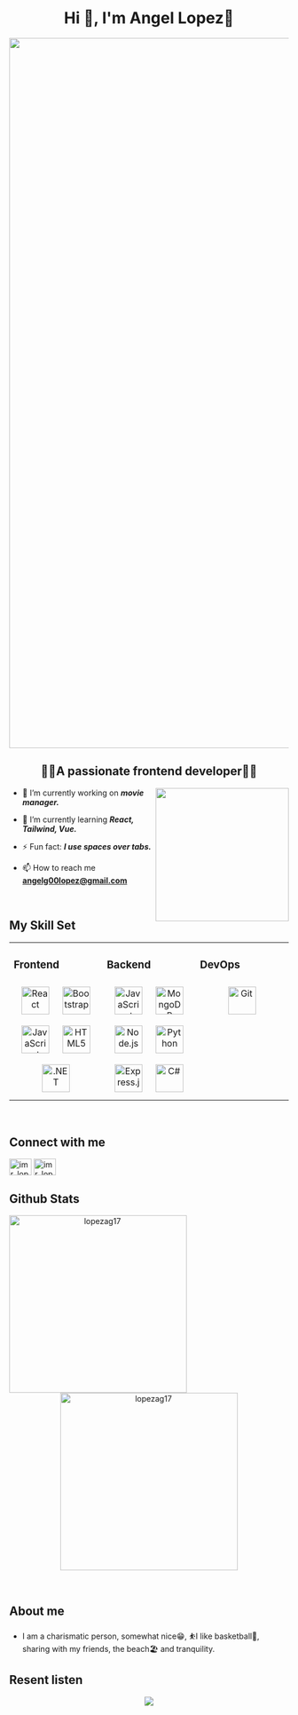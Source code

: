<h1 align="center">Hi 👋, I'm Angel Lopez🚀</h1>
<a href"https://miduconf.com/ticket/LopezAG17"><img src="https://user-images.githubusercontent.com/88790737/199573473-54b3dd40-46a9-4c1a-b5e0-ac26fcaed37e.png" align="center"style="width: 80rem" /></a>
<h2 align="center">👨‍💻A passionate frontend developer👨‍💻</h2>
<div>
<img src="https://camo.githubusercontent.com/e924ea779fb9325a23e12c11067ce8844707c162e0f905bbd23577c411677de7/68747470733a2f2f696d67732e7365617263682e62726176652e636f6d2f63545776734b7632466337433555444535616e4472434572424c4d75706b4439424151514c33585054424d2f72733a6669743a3830303a3630303a312f673a63652f6148523063484d364c79396a5a4734752f5a484a70596d4a6962475575593239742f4c33567a5a584a7a4c7a45774e546b312f4f444d7663324e795a575675633268762f64484d764e4445334d544d324e79396a2f62325270626d63745a6e4a6c595773752f5a326c6d2e676966" align="right" style="width: 15rem" />
<div align="left">

- 🔭 I’m currently working on **_movie manager._**

- 🌱 I’m currently learning **_React, Tailwind, Vue._**
- ⚡ Fun fact: **_I use spaces over tabs._**
- 📫 How to reach me **angelg00lopez@gmail.com**
</div>
</div>

</br>

## My Skill Set

<table><tr><td style="border: none" valign="top" width="33%">

### Frontend

<div align="center">  
<a href="https://reactjs.org/" target="_blank"><img style="margin: 10px" src="https://profilinator.rishav.dev/skills-assets/react-original-wordmark.svg" alt="React" height="50" /></a>  
<a href="https://getbootstrap.com/docs/3.4/javascript/" target="_blank"><img style="margin: 10px" src="https://profilinator.rishav.dev/skills-assets/bootstrap-plain.svg" alt="Bootstrap" height="50" /></a>   
<a href="https://www.javascript.com/" target="_blank"><img style="margin: 10px" src="https://profilinator.rishav.dev/skills-assets/javascript-original.svg" alt="JavaScript" height="50" /></a>  
<a href="https://en.wikipedia.org/wiki/HTML5" target="_blank"><img style="margin: 10px" src="https://profilinator.rishav.dev/skills-assets/html5-original-wordmark.svg" alt="HTML5" height="50" /></a>
 <a href="https://dotnet.microsoft.com/download/dotnet-framework" target="_blank"><img style="margin: 10px" src="https://profilinator.rishav.dev/skills-assets/dot-net-original-wordmark.svg" alt=".NET" height="50" /></a>  
</div>

</td><td style="border: none" valign="top" width="33%">

### Backend

<div align="center">  
<a href="https://www.javascript.com/" target="_blank"><img style="margin: 10px" src="https://profilinator.rishav.dev/skills-assets/javascript-original.svg" alt="JavaScript" height="50" /></a>  
<a href="https://www.mongodb.com/" target="_blank"><img style="margin: 10px" src="https://profilinator.rishav.dev/skills-assets/mongodb-original-wordmark.svg" alt="MongoDB" height="50" /></a>  
<a href="https://nodejs.org/" target="_blank"><img style="margin: 10px" src="https://profilinator.rishav.dev/skills-assets/nodejs-original-wordmark.svg" alt="Node.js" height="50" /></a>  
<a href="https://www.python.org/" target="_blank"><img style="margin: 10px" src="https://profilinator.rishav.dev/skills-assets/python-original.svg" alt="Python" height="50" /></a>  
<a href="https://expressjs.com/" target="_blank"><img style="margin: 10px" src="https://profilinator.rishav.dev/skills-assets/express-original-wordmark.svg" alt="Express.js" height="50" /></a>  
<a href="https://docs.microsoft.com/en-us/dotnet/csharp/" target="_blank"><img style="margin: 10px" src="https://profilinator.rishav.dev/skills-assets/csharp-original.svg" alt="C#" height="50" /></a>  
</div>

</td><td style="border: none" valign="top" width="33%">

### DevOps

<div align="center">  
<a href="https://github.com/" target="_blank"><img style="margin: 10px" src="https://profilinator.rishav.dev/skills-assets/git-scm-icon.svg" alt="Git" height="50" /></a>  
</div>

</td></tr></table>

<br/>

## Connect with me

<p align="left">
<a href="https://twitter.com/imr_lopez" target="blank"><img align="center" src="https://raw.githubusercontent.com/rahuldkjain/github-profile-readme-generator/master/src/images/icons/Social/twitter.svg" alt="imr_lopez" height="30" width="40" /></a>
<a href="https://instagram.com/imr_lopez.ag" target="blank"><img align="center" src="https://raw.githubusercontent.com/rahuldkjain/github-profile-readme-generator/master/src/images/icons/Social/instagram.svg" alt="imr_lopez.ag" height="30" width="40" /></a>
</p>

## Github Stats

<div align="center">
<p ><img align="left" src="https://github-readme-stats.vercel.app/api?username=lopezag17&show_icons=true&locale=en" alt="lopezag17" style="width: 20rem" /></p>

<p aling="left"><img src="https://github-readme-streak-stats.herokuapp.com/?user=lopezag17&" alt="lopezag17" style="width: 20rem" /></p>
</div>
</br>

## About me

- I am a charismatic person, somewhat nice😁, ⛹I like basketball🏀, sharing with my friends, the beach🏖️ and tranquility.

## Resent listen

<div align="center"><img src="https://spotify-github-profile.vercel.app/api/view?uid=212zpqm3wgosqydvpzje6tn4q&cover_image=true&theme=novatorem&show_offline=false&background_color=121212&bar_color=53b14f&bar_color_cover=falsehttps://spotify-github-profile.vercel.app/api/view?uid=212zpqm3wgosqydvpzje6tn4q&cover_image=true&theme=novatorem&show_offline=false&background_color=121212&bar_color=53b14f&bar_color_cover=false" /></div>
